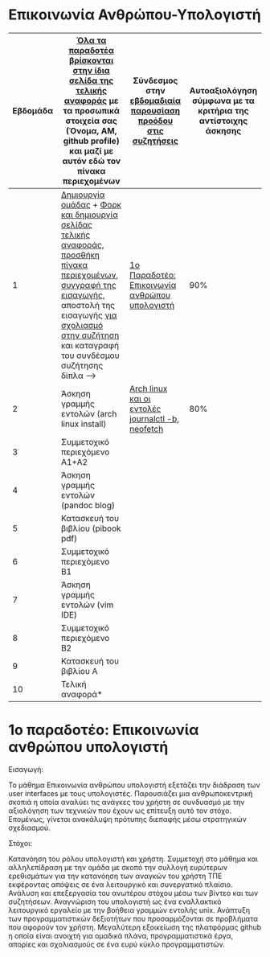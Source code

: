 # Επικοινωνία Ανθρώπου-Υπολογιστή


| Εβδομάδα | [Όλα τα παραδοτέα βρίσκονται στην ίδια σελίδα της τελικής αναφοράς](https://courses-ionio.github.io/help/deliverables/) με τα προσωπικά στοιχεία σας (Όνομα, ΑΜ, github profile) και μαζί με αυτόν εδώ τον πίνακα περιεχομένων | Σύνδεσμος στην [εβδομαδιαία παρουσίαση προόδου στις συζητήσεις](https://github.com/courses-ionio/help/discussions/categories/show-and-tell) | Αυτοαξιολόγηση σύμφωνα με τα κριτήρια της αντίστοιχης άσκησης |
| --- | --- | --- | --- |
| 1 |  [Δημιουργία ομάδας](https://github.com/courses-ionio/hci/discussions/1794) + [Φορκ και δημιουργία σελίδας τελικής αναφοράς](https://courses-ionio.github.io/help/guide/), [προσθήκη πίνακα περιεχομένων](https://raw.githubusercontent.com/courses-ionio/hci/master/README.md), [συγγραφή της εισαγωγής](https://courses-ionio.github.io/help/intro/), αποστολή της εισαγωγής [για σχολιασμό στην συζήτηση](https://github.com/courses-ionio/help/discussions/categories/show-and-tell) και καταγραφή του συνδέσμου συζήτησης δίπλα --> |[1ο Παραδοτέο: Επικοινωνία ανθρώπου υπολογιστή](https://github.com/courses-ionio/hci/discussions/1960) |               90% |
| 2 | Άσκηση γραμμής εντολών (arch linux install) |[Arch linux και οι εντολές journalctl -b, neofetch](https://github.com/courses-ionio/hci/discussions/1971) | 80% |
| 3 | Συμμετοχικό περιεχόμενο A1+A2 | | |
| 4 | Άσκηση γραμμής εντολών (pandoc blog) | | |
| 5 | Κατασκευή του βιβλίου (pibook pdf) | | |
| 6 | Συμμετοχικό περιεχόμενο B1 | | |
| 7 | Άσκηση γραμμής εντολών (vim IDE) | | |
| 8 | Συμμετοχικό περιεχόμενο B2 | | |
| 9 | Κατασκευή του βιβλίου A | | |
| 10 | Τελική αναφορά* | | |

# 1ο παραδοτέο: Επικοινωνία ανθρώπου υπολογιστή

Εισαγωγή:

Το μάθημα Επικοινωνία ανθρώπου υπολογιστή εξετάζει την διάδραση των user interfaces με τους υπολογιστές. Παρουσιάζει μια ανθρωποκεντρική σκοπιά η οποία αναλύει τις ανάγκες του χρήστη σε συνδυασμό με την αξιολόγηση των τεχνικών που έχουν ως επίτευξη αυτό τον στόχο. Επομένως, γίνεται ανακάλυψη πρότυπης διεπαφής μέσω στρατηγικών σχεδιασμού.

Στόχοι:

Κατανόηση του ρόλου υπολογιστή και χρήστη.
Συμμετοχή στο μάθημα και αλληλεπίδραση με την ομάδα με σκοπό την συλλογή ευρύτερων ερεθισμάτων για την κατανόηση των αναγκών του χρήστη ΤΠΕ εκφέροντας απόψεις σε ένα λειτουργικό και συνεργατικό πλαίσιο.
Ανάλυση και επεξεργασία του ανωτέρου στόχου μέσω των βίντεο και των συζητήσεων.
Αναγνώριση του υπολογιστή ως ένα εναλλακτικό λειτουργικό εργαλείο με την βοήθεια γραμμών εντολής unix. Ανάπτυξη των προγραμματιστικών δεξιοτήτων που προσαρμόζονται σε προβλήματα που αφορούν τον χρήστη.
Μεγαλύτερη εξοικείωση της πλατφόρμας github η οποία είναι ανοιχτή για ομαδικά πλάνα, προγραμματιστικά έργα, απορίες και σχολιασμούς σε ένα ευρύ κύκλο προγραμματιστών.







